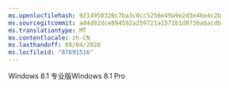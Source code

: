 ```yaml
---
ms.openlocfilehash: 9214950328c7ba3c0cc5256e49a9e2d3e46e4c2b
ms.sourcegitcommit: ad4d92dce894592a259721a1571b1d8736abacdb
ms.translationtype: MT
ms.contentlocale: zh-CN
ms.lasthandoff: 08/04/2020
ms.locfileid: "87691516"
---
```

<span data-ttu-id="e7e76-101">Windows 8.1 专业版</span><span class="sxs-lookup"><span data-stu-id="e7e76-101">Windows 8.1 Pro</span></span>
